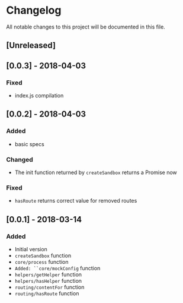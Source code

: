 # Changelog
All notable changes to this project will be documented in this file.

## [Unreleased]

## [0.0.3] - 2018-04-03
### Fixed
- index.js compilation

## [0.0.2] - 2018-04-03
### Added
- basic specs

### Changed
- The init function returned by `createSandbox` returns a Promise now

### Fixed
- `hasRoute` returns correct value for removed routes

## [0.0.1] - 2018-03-14
### Added
- Initial version
- `createSandbox` function
- `core/process` function
- `Added: ``core/mockConfig` function
- `helpers/getHelper` function
- `helpers/hasHelper` function
- `routing/contentFor` function
- `routing/hasRoute` function
